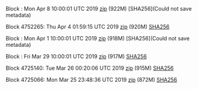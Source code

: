 Block : Mon Apr  8 10:00:01 UTC 2019 [zip]() (922M) [SHA256](Could not save metadata)

Block 4752265: Thu Apr  4 01:59:15 UTC 2019 [zip](https://transfer.sh/TUiNT/bootstrap.dat.20190404.zip) (920M) [SHA256](https://transfer.sh/WC0a4/sha256.txt)

Block : Mon Apr  1 10:00:01 UTC 2019 [zip]() (918M) [SHA256](Could not save metadata)

Block : Fri Mar 29 10:00:01 UTC 2019 [zip](https://transfer.sh/WoDnq/bootstrap.dat.20190329.zip) (917M) [SHA256](https://transfer.sh/oVigw/sha256.txt)

Block 4725140: Tue Mar 26 00:20:06 UTC 2019 [zip](https://transfer.sh/Jd35K/bootstrap.dat.20190326.zip) (915M) [SHA256](https://transfer.sh/9xkdt/sha256.txt)

Block 4725066: Mon Mar 25 23:48:36 UTC 2019 [zip](https://transfer.sh/uBUHQ/bootstrap.dat.20190325.zip) (872M) [SHA256](https://transfer.sh/kLNqT/sha256.txt)
